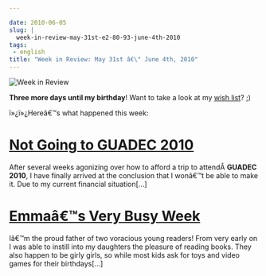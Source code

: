 ```yaml
---

date: 2010-06-05
slug: |
  week-in-review-may-31st-e2-80-93-june-4th-2010
tags:
 - english
title: "Week in Review: May 31st â€\" June 4th, 2010"
---
```


![Week in Review](http://bit.ly/DogReview)

**Three more days until my birthday**! Want to take a look at my [wish
list](http://amzn.to/OgWishList)? ;)

ï»¿ï»¿Hereâ€™s what happened this week:

# [Not Going to GUADEC 2010](http://www.ogmaciel.com/?p=1099)

After several weeks agonizing over how to afford a trip to
attendÂ **GUADEC 2010**, I have finally arrived at the conclusion that I
wonâ€™t be able to make it. Due to my current financial situation\[...\]

# [Emmaâ€™s Very Busy Week](http://www.ogmaciel.com/?p=1101)

Iâ€™m the proud father of two voracious young readers! From very early
on I was able to instill into my daughters the pleasure of reading
books. They also happen to be girly girls, so while most kids ask for
toys and video games for their birthdays\[...\]
